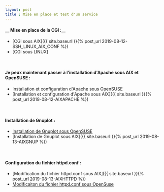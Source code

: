 ```yaml
---
layout: post
title : Mise en place et test d'un service
---
```


#### __ Mise en place de la CGI :__

- [CGI sous AIX]({{ site.baseurl }}{% post_url 2019-08-12-SSH_LINUX_AIX_CONF %})
- [CGI sous LINUX]

&nbsp;
#### __Je peux maintenant passer à l'installation d'Apache sous AIX et OpenSUSE :__

- Installation et configuration d'Apache sous OpenSUSE
- [Installation et configuration d'Apache sous AIX]({{ site.baseurl }}{% post_url 2019-08-12-AIXAPACHE %})

&nbsp;
####  __Installation de Gnuplot :__

- [Installation de Gnuplot sous OpenSUSE]()
- [Installation de Gnuplot sous AIX]({{ site.baseurl }}{% post_url 2019-08-13-AIXGNUP %})

&nbsp;
####  __Configuration du fichier httpd.conf :__

- [Modification du fichier httpd.conf sous AIX]({{ site.baseurl }}{% post_url 2019-08-13-AIXHTTPD %})
- [Modificaiton du fichier httpd.conf sous OpenSuse]()
